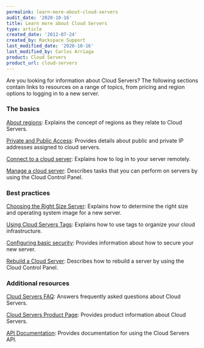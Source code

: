 ```yaml
---
permalink: learn-more-about-cloud-servers
audit_date: '2020-10-16'
title: Learn more about Cloud Servers
type: article
created_date: '2012-07-24'
created_by: Rackspace Support
last_modified_date: '2020-10-16'
last_modified_by: Carlos Arriaga
product: Cloud Servers
product_url: cloud-servers
---
```


Are you looking for information about Cloud Servers? The following sections contain links to resources on a range of topics, from pricing and region options to logging in to a new server.

### The basics

[About regions](https://docs-ospc.rackspace.com/support/how-to/cloud-servers/about-regions): Explains the concept of regions as they relate to Cloud Servers.

[Private and Public Access](https://docs-ospc.rackspace.com/support/how-to/cloud-servers/private-and-public-access-to-your-cloud-server): Provides details about public and private IP addresses assigned to cloud servers.

[Connect to a cloud server](https://docs-ospc.rackspace.com/support/how-to/cloud-servers/connect-to-a-cloud-server): Explains how to log in to your server remotely.

[Manage a cloud server](https://docs-ospc.rackspace.com/support/how-to/cloud-servers/manage-a-cloud-server): Describes tasks that you can perform on servers by using the Cloud Control Panel.

### Best practices

[Choosing the Right Size Server](https://docs-ospc.rackspace.com/support/how-to/cloud-servers/rackspace-cloud-essentials-choosing-the-right-size-cloud-server): Explains how to determine the right size and operating system image for a new server.

[Using Cloud Servers Tags](https://docs-ospc.rackspace.com/support/how-to/cloud-servers/using-cloud-servers-tags): Explains how to use tags to organize your cloud infrastructure.

[Configuring basic security](https://docs-ospc.rackspace.com/support/how-to/cloud-servers/configuring-basic-security): Provides information about how to secure your new server.

[Rebuild a Cloud Server](https://docs-ospc.rackspace.com/support/how-to/cloud-servers/rebuild-a-cloud-server): Describes how to rebuild a server by using the Cloud Control Panel.

### Additional resources

[Cloud Servers FAQ](https://docs-ospc.rackspace.com/support/how-to/cloud-servers/cloud-servers-faq): Answers frequently asked questions about Cloud Servers.

[Cloud Servers Product Page](https://www.rackspace.com/cloud/servers): Provides product information about Cloud Servers.

[API Documentation](https://docs-ospc.rackspace.com/): Provides documentation for using the Cloud Servers API.
